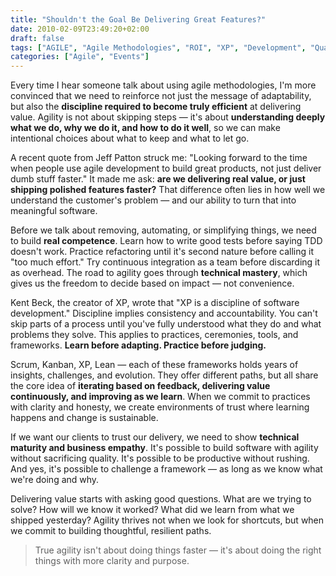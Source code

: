 ```yaml
---
title: "Shouldn't the Goal Be Delivering Great Features?"
date: 2010-02-09T23:49:20+02:00
draft: false
tags: ["AGILE", "Agile Methodologies", "ROI", "XP", "Development", "Quality"]
categories: ["Agile", "Events"]
---
```


Every time I hear someone talk about using agile methodologies, I'm more convinced that we need to reinforce not just the message of adaptability, but also the **discipline required to become truly efficient** at delivering value. Agility is not about skipping steps — it's about **understanding deeply what we do, why we do it, and how to do it well**, so we can make intentional choices about what to keep and what to let go.

A recent quote from Jeff Patton struck me: "Looking forward to the time when people use agile development to build great products, not just deliver dumb stuff faster." It made me ask: **are we delivering real value, or just shipping polished features faster?** That difference often lies in how well we understand the customer's problem — and our ability to turn that into meaningful software.

Before we talk about removing, automating, or simplifying things, we need to build **real competence**. Learn how to write good tests before saying TDD doesn't work. Practice refactoring until it's second nature before calling it "too much effort." Try continuous integration as a team before discarding it as overhead. The road to agility goes through **technical mastery**, which gives us the freedom to decide based on impact — not convenience.

Kent Beck, the creator of XP, wrote that "XP is a discipline of software development." Discipline implies consistency and accountability. You can't skip parts of a process until you've fully understood what they do and what problems they solve. This applies to practices, ceremonies, tools, and frameworks. **Learn before adapting. Practice before judging.**

Scrum, Kanban, XP, Lean — each of these frameworks holds years of insights, challenges, and evolution. They offer different paths, but all share the core idea of **iterating based on feedback, delivering value continuously, and improving as we learn**. When we commit to practices with clarity and honesty, we create environments of trust where learning happens and change is sustainable.

If we want our clients to trust our delivery, we need to show **technical maturity and business empathy**. It's possible to build software with agility without sacrificing quality. It's possible to be productive without rushing. And yes, it's possible to challenge a framework — as long as we know what we're doing and why.

Delivering value starts with asking good questions. What are we trying to solve? How will we know it worked? What did we learn from what we shipped yesterday? Agility thrives not when we look for shortcuts, but when we commit to building thoughtful, resilient paths.

> True agility isn't about doing things faster — it's about doing the right things with more clarity and purpose.
